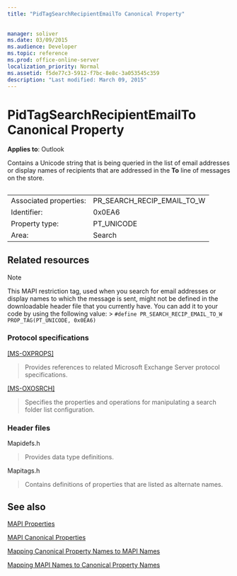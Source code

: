 ```yaml
---
title: "PidTagSearchRecipientEmailTo Canonical Property"
 
 
manager: soliver
ms.date: 03/09/2015
ms.audience: Developer
ms.topic: reference
ms.prod: office-online-server
localization_priority: Normal
ms.assetid: f5de77c3-5912-f7bc-8e8c-3a053545c359
description: "Last modified: March 09, 2015"
---
```


# PidTagSearchRecipientEmailTo Canonical Property

  
  
**Applies to**: Outlook 
  
Contains a Unicode string that is being queried in the list of email addresses or display names of recipients that are addressed in the **To** line of messages on the store. 
  
## 

|||
|:-----|:-----|
|Associated properties:  <br/> |PR_SEARCH_RECIP_EMAIL_TO_W  <br/> |
|Identifier:  <br/> |0x0EA6  <br/> |
|Property type:  <br/> |PT_UNICODE  <br/> |
|Area:  <br/> |Search  <br/> |
   
## Related resources

> [!NOTE]
> This MAPI restriction tag, used when you search for email addresses or display names to which the message is sent, might not be defined in the downloadable header file that you currently have. You can add it to your code by using the following value: >  `#define PR_SEARCH_RECIP_EMAIL_TO_W PROP_TAG(PT_UNICODE, 0x0EA6)`
  
### Protocol specifications

[[MS-OXPROPS]](http://msdn.microsoft.com/library/f6ab1613-aefe-447d-a49c-18217230b148%28Office.15%29.aspx)
  
> Provides references to related Microsoft Exchange Server protocol specifications.
    
[[MS-OXOSRCH]](http://msdn.microsoft.com/library/c72e49b8-78c7-4483-ad65-e46e9133673b%28Office.15%29.aspx)
  
> Specifies the properties and operations for manipulating a search folder list configuration.
    
### Header files

Mapidefs.h
  
> Provides data type definitions.
    
Mapitags.h
  
> Contains definitions of properties that are listed as alternate names.
    
## See also



[MAPI Properties](mapi-properties.md)
  
[MAPI Canonical Properties](mapi-canonical-properties.md)
  
[Mapping Canonical Property Names to MAPI Names](mapping-canonical-property-names-to-mapi-names.md)
  
[Mapping MAPI Names to Canonical Property Names](mapping-mapi-names-to-canonical-property-names.md)

